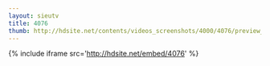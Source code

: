 ```yaml
---
layout: sieutv
title: 4076
thumb: http://hdsite.net/contents/videos_screenshots/4000/4076/preview_360p.mp4.jpg
---
```

{% include iframe src='http://hdsite.net/embed/4076' %}
 

